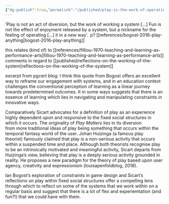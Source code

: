 ```yaml
---
{"dg-publish":true,"permalink":"/published/play-is-the-work-of-operating-a-system/"}
---
```


‘Play is not an act of diversion, but the work of working a system […] Fun is not the effect of enjoyment released by a system, but a nickname for the feeling of operating […] it in a new way’.  p? [[references/bogost-2016-play-anything\|bogost-2016-play-anything]]

this relates (kind of) to [[references/filliou-1970-teaching-and-learning-as-performance-arts\|filliou-1970-teaching-and-learning-as-performance-arts]] comments in regard to [[published/reflections-on-the-working-of-the-system\|reflections-on-the-working-of-the-system]]

excerpt from pgcert blog: 
I think this quote from Bogost offers an excellent way to reframe our engagement with systems, and in an education context challenges the conventional perception of learning as a linear journey towards predetermined outcomes. It in some ways suggests that there is an essence of learning which lies in navigating and manipulating constraints in innovative ways. 

Comparatively Sicart advocates for a definition of play as an experience highly dependent upon and responsive to the fixed social structures in which it occurs. The originality of _Play Matters_ lies in its diversion from more traditional ideas of play being something that occurs within the temporal fantasy world of the user. Johan Huizinga (a famous play theorist) famously claimed that play is a non-serious activity that occurs within a suspended time and place. Although both theorists recognise play to be an intrinsically motivated and meaningful activity, Sicart departs from Huizinga’s view, believing that play is a deeply serious activity grounded in reality. He proposes a new paradigm for the theory of play based upon user agency, creativity and expressionism (louisapenfoldblog, 2018). 

Ian Bogost’s exploration of constraints in game design and Sicart’s reflections on play within fixed social structures offer a compelling lens through which to reflect on some of the systems that we work within on a regular basis and suggest that there is a lot of flex and experiemtation (and fun?!) that we could have with them.
